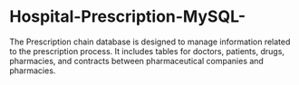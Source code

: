 # Hospital-Prescription-MySQL-
The Prescription chain database is designed to manage information related to the prescription process. It includes tables for doctors, patients, drugs, pharmacies, and contracts between pharmaceutical companies and pharmacies.
